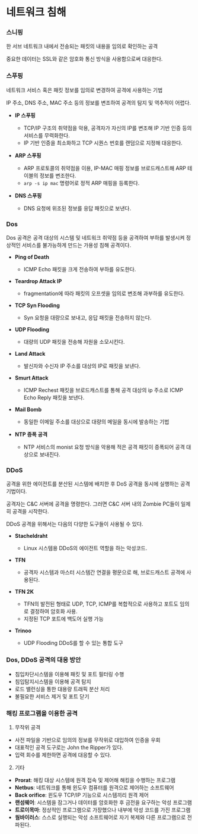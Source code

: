 # 네트워크 침해

### 스니핑

한 서브 네트워크 내에서 전송되는 패킷의 내용을 임의로 확인하는 공격

중요한 데이터는 SSL와 같은 암호화 통신 방식을 사용함으로써 대응한다.

### 스푸핑

네트워크 서비스 혹은 패킷 정보를 임의로 변경하여 공격에 사용하는 기법

IP 주소, DNS 주소, MAC 주소 등의 정보를 변조하여 공격의 탐지 및 역추적이 어렵다.

  - **IP 스푸핑**
    - TCP/IP 구조의 취약점을 악용, 공격자가 자신의 IP를 변조해 IP 기반 인증 등의 서비스를 무력화한다.
    - IP 기반 인증을 최소화하고 TCP 시퀀스 번호를 랜덤으로 지정해 대응한다.
  
  - **ARP 스푸핑**
    - ARP 프로토콜의 취약점을 이용, IP-MAC 매핑 정보를 브로드캐스트해 ARP 테이블의 정보를 변조한다.
    - `arp -s ip mac` 명령어로 정적 ARP 매핑을 등록한다.
  
  - **DNS 스푸핑**
    - DNS 요청에 위조된 정보를 응답 패킷으로 보낸다.

### Dos

Dos 공격은 공격 대상의 시스템 및 네트워크 취약점 등을 공격하여 부하를 발생시켜 정상적인 서비스를 불가능하게 만드는 가용성 침해 공격이다.

  - **Ping of Death**
    - ICMP Echo 패킷을 크게 전송하여 부하를 유도한다.
  
  - **Teardrop Attack IP**
    - fragmentation에 따라 패킷의 오프셋을 임의로 변조해 과부하를 유도한다.
  
  - **TCP Syn Flooding**
    - Syn 요청을 대량으로 보내고, 응답 패킷을 전송하지 않는다.
  
  - **UDP Flooding**
    - 대량의 UDP 패킷을 전송해 자원을 소모시킨다.
  
  - **Land Attack**
    - 발신자와 수신자 IP 주소를 대상의 IP로 패킷을 보낸다.
  
  - **Smurt Attack**
    - ICMP Rechest 패킷을 브로드캐스트를 통해 공격 대상의 ip 주소로 ICMP Echo Reply 패킷을 보낸다.
  
  - **Mail Bomb**
    - 동일한 이메일 주소를 대상으로 대량의 메일을 동시에 발송하는 기법
  
  - **NTP 증폭 공격**
    - NTP 서비스의 monist 요청 방식을 악용해 적은 공격 패킷이 증폭되어 공격 대상으로 보내진다.

### DDoS

공격을 위한 에이전트를 분산된 시스템에 배치한 후 DoS 공격을 동시에 실행하는 공격 기법이다.

공격자는 C&C 서버에 공격을 명령한다. 그러면 C&C 서버 내의 Zombie PC들이 일제히 공격을 시작한다.

DDoS 공격을 위해서는 다음의 다양한 도구들이 사용될 수 있다.

- **Stacheldraht**
  - Linux 시스템용 DDoS의 에이전트 역할을 하는 악성코드.
  
- **TFN**
  - 공격자 시스템과 마스터 시스템간 연결을 평문으로 해, 브로드캐스트 공격에 사용된다.
  
- **TFN 2K**
  - TFN의 발전된 형태로 UDP, TCP, ICMP를 복합적으로 사용하고 포트도 임의로 결정하여 암호화 사용.
  - 지정된 TCP 포트에 백도어 실행 가능
  
- **Trinoo**
  - UDP Flooding DDoS를 할 수 있는 통합 도구 

### Dos, DDoS 공격의 대응 방안 

- 침입차단시스템을 이용해 패킷 및 포트 필터링 수행
- 침입탐지시스템을 이용해 공격 탐지
- 로드 밸런싱을 통한 대용량 트래픽 분산 처리
- 불필요한 서비스 제거 및 포트 닫기
 
### 해킹 프로그램을 이용한 공격

1. 무작위 공격
  - 사전 파일을 기반으로 임의의 정보를 무작위로 대입하여 인증을 우회
  - 대표적인 공격 도구로는 John the Ripper가 있다.
  - 입력 회수를 제한하면 공격에 대응할 수 있다.
2. 기타
  - **Prorat**: 해킹 대상 시스템에 원격 접속 및 제어해 해킹을 수행하는 프로그램
  - **Netbus**: 네트워크를 통해 윈도우 컴퓨터를 원격으로 제어하는 소프트웨어
  - **Back orifice**: 윈도우 TCP/IP 기능으로 시스템끼리 원격 제어
  - **랜섬웨어**: 시스템을 잠그거나 데이터를 암호화한 후 금전을 요구하는 악성 프로그램
  - **트로이목마**: 정상적인 프로그램으로 가장했으나 내부에 악성 코드를 가진 프로그램
  - **웜바이러스**: 스스로 실행되는 악성 소프트웨어로 자기 복제와 다른 프로그램으로 전파된다.
